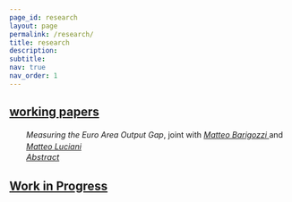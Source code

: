 ```yaml
---
page_id: research
layout: page
permalink: /research/
title: research
description:
subtitle: 
nav: true
nav_order: 1
---
```



<div class="projects">
  <a id="toggle-content-2" href="javascript:void(0);" onclick="toggleVisibility('content-2')">
    <h2 class="category"><i class="fa-solid fa-chevron-down fa-2xs"></i> working papers </h2>
  </a>
</div>

<!-- WORKING PAPERS -->
<div id="content-2" style="display: block;">

  <div style="margin: 0; padding: 0; position: relative;">
      <div style="display: inline-block; padding-left: 30px; line-height: 16pt;">
          <span><i>
            Measuring the Euro Area Output Gap</i>, joint with <a href="https://www.barigozzi.eu/Home.html"><i> Matteo Barigozzi </i></a> and <a href="https://sites.google.com/site/lucianimatteo/"><i> Matteo Luciani </i></a>
          </span>
      </div>
      <!-- ABSTRACT -->
      <div style="margin-top: 0px; position: relative;">
          <!-- Abstract dropdown -->
          <div style="display: inline-block; padding-left: 30px; font-size: 11pt;">
            <a href="javascript:void(0);" id="toggle-abstract-2" onclick="toggleAbstract('abstract-2')">
              <i class="fa-solid fa-chevron-right fa-2xs"></i> <i>Abstract</i>
            </a>
          </div>
          <div id="abstract-2" style="display:inline-block; display:none; padding-left: 30px; line-height: 12pt; font-size: 10pt;">
              Text
            <br>
            <div class="b">
              <b>Keywords:</b> output gap, factor models, large-dimensional data, non-stationarity, COVID19
            </div>
          </div>
      </div>
  </div>

</div>

<div class="projects">
  <a id="toggle-content-1" href="javascript:void(0);" onclick="toggleVisibility('content-1')">
    <h2 class="category"><i class="fa-solid fa-chevron-down fa-2xs"></i> Work in Progress </h2>
  </a>
</div>

